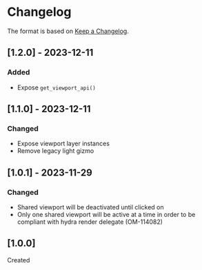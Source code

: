 # Changelog
The format is based on [Keep a Changelog](https://keepachangelog.com/en/1.0.0/).

## [1.2.0] - 2023-12-11
### Added
- Expose `get_viewport_api()`

## [1.1.0] - 2023-12-11
### Changed
- Expose viewport layer instances
- Remove legacy light gizmo

## [1.0.1] - 2023-11-29
### Changed
- Shared viewport will be deactivated until clicked on
- Only one shared viewport will be active at a time in order to be compliant with hydra render delegate (OM-114082)

## [1.0.0]
Created
